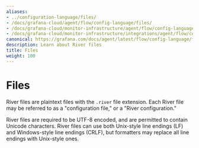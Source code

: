 ```yaml
---
aliases:
- ../configuration-language/files/
- /docs/grafana-cloud/agent/flow/config-language/files/
- /docs/grafana-cloud/monitor-infrastructure/agent/flow/config-language/files/
- /docs/grafana-cloud/monitor-infrastructure/integrations/agent/flow/config-language/files/
canonical: https://grafana.com/docs/agent/latest/flow/config-language/files/
description: Learn about River files
title: Files
weight: 100
---
```


# Files
River files are plaintext files with the `.river` file extension. Each River
file may be referred to as a "configuration file," or a "River configuration."

River files are required to be UTF-8 encoded, and are permitted to contain
Unicode characters. River files can use both Unix-style line endings (LF) and
Windows-style line endings (CRLF), but formatters may replace all line endings
with Unix-style ones.
